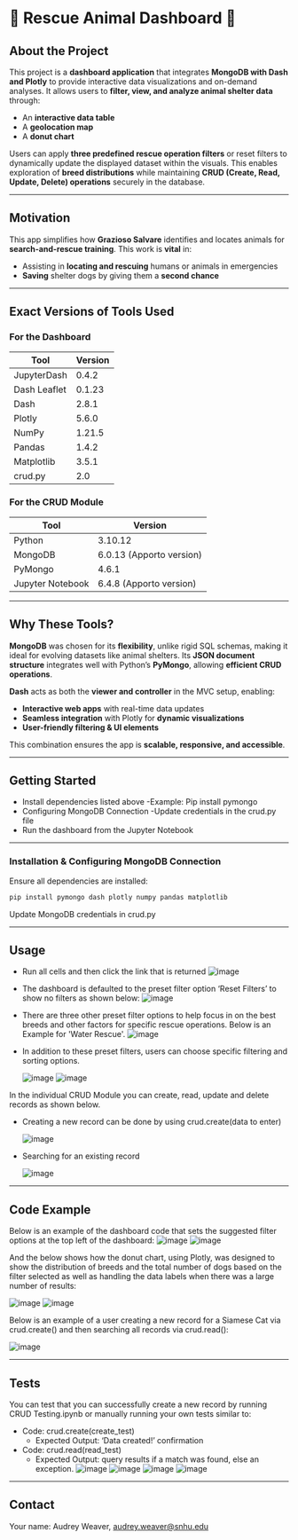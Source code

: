 # 🐾 Rescue Animal Dashboard 🐾

## About the Project  
This project is a **dashboard application** that integrates **MongoDB with Dash and Plotly** to provide interactive data visualizations and on-demand analyses. It allows users to **filter, view, and analyze animal shelter data** through:
- An **interactive data table**  
- A **geolocation map**  
- A **donut chart**  

Users can apply **three predefined rescue operation filters** or reset filters to dynamically update the displayed dataset within the visuals. This enables exploration of **breed distributions** while maintaining **CRUD (Create, Read, Update, Delete) operations** securely in the database.

---

## Motivation  
This app simplifies how **Grazioso Salvare** identifies and locates animals for **search-and-rescue training**. This work is **vital** in:  
- Assisting in **locating and rescuing** humans or animals in emergencies  
- **Saving** shelter dogs by giving them a **second chance**  

---

## Exact Versions of Tools Used  

### **For the Dashboard**
| Tool            | Version |
|----------------|---------|
| JupyterDash    | 0.4.2   |
| Dash Leaflet   | 0.1.23  |
| Dash           | 2.8.1   |
| Plotly         | 5.6.0   |
| NumPy          | 1.21.5  |
| Pandas         | 1.4.2   |
| Matplotlib     | 3.5.1   |
| crud.py        | 2.0     |

### **For the CRUD Module**
| Tool            | Version |
|----------------|---------|
| Python         | 3.10.12 |
| MongoDB        | 6.0.13 (Apporto version) |
| PyMongo        | 4.6.1   |
| Jupyter Notebook | 6.4.8 (Apporto version) |

---

## Why These Tools?  
**MongoDB** was chosen for its **flexibility**, unlike rigid SQL schemas, making it ideal for evolving datasets like animal shelters. Its **JSON document structure** integrates well with Python’s **PyMongo**, allowing **efficient CRUD operations**.  

**Dash** acts as both the **viewer and controller** in the MVC setup, enabling:  
- **Interactive web apps** with real-time data updates  
- **Seamless integration** with Plotly for **dynamic visualizations**  
- **User-friendly filtering & UI elements**  

This combination ensures the app is **scalable, responsive, and accessible**.  

---

## Getting Started  
- Install dependencies listed above
    -Example: Pip install pymongo
- Configuring MongoDB Connection
    -Update credentials in the crud.py file
- Run the dashboard from the Jupyter Notebook

---

### **Installation & Configuring MongoDB Connection**  
Ensure all dependencies are installed:  

```bash
pip install pymongo dash plotly numpy pandas matplotlib
```

Update MongoDB credentials in crud.py

---

## Usage
- Run all cells and then click the link that is returned
![image](https://github.com/user-attachments/assets/f97b9322-c01c-466e-8556-d3cb2c50d9c3)
- The dashboard is defaulted to the preset filter option ‘Reset Filters’ to show no filters as shown below:
![image](https://github.com/user-attachments/assets/801771e7-4445-4867-acb3-a4a21e059e1d)
- There are three other preset filter options to help focus in on the best breeds and other factors for specific rescue operations. Below is an Example for 'Water Rescue'.
  ![image](https://github.com/user-attachments/assets/d2569385-3dcb-4a98-9697-20a694e6a33f)
- In addition to these preset filters, users can choose specific filtering and sorting options.

  ![image](https://github.com/user-attachments/assets/72518293-42fd-46fe-952c-0d97d1349629)
  ![image](https://github.com/user-attachments/assets/5906a7c8-39f0-434e-b234-dd95a387e1f6)

In the individual CRUD Module you can create, read, update and delete records as shown below.
- Creating a new record can be done by using crud.create(data to enter)
  
  ![image](https://github.com/user-attachments/assets/c9863c77-5449-4686-adce-0a1498a2dd47)
- Searching for an existing record
  
  ![image](https://github.com/user-attachments/assets/1e1430a1-50e1-418c-8d61-bba2c3899cab)

---

## Code Example
Below is an example of the dashboard code that sets the suggested filter options at the top left of the dashboard:
![image](https://github.com/user-attachments/assets/eea0257b-feb0-4583-99c2-ac3a01e3ce64)
![image](https://github.com/user-attachments/assets/b36d45fd-0881-4950-a2be-0c780fd95486)

And the below shows how the donut chart, using Plotly, was designed to show the distribution of breeds and the total number of dogs based on the filter selected as well as handling the data labels when there was a large number of results:

  ![image](https://github.com/user-attachments/assets/0f5f2c73-5c2b-4900-9e34-6dee0aef0818)
  ![image](https://github.com/user-attachments/assets/5f3715aa-cdc4-4854-84f8-a1654ab31d65)

Below is an example of a user creating a new record for a Siamese Cat via crud.create() and then searching all records via crud.read():

  ![image](https://github.com/user-attachments/assets/0f01a89c-ff22-4648-8590-87a65fa1d009)

---

## Tests
You can test that you can successfully create a new record by running CRUD Testing.ipynb or manually running your own tests similar to:
- Code: crud.create(create_test)
  - Expected Output: ‘Data created!’ confirmation
- Code: crud.read(read_test)
  - Expected Output: query results if a match was found, else an exception.
![image](https://github.com/user-attachments/assets/a0f073ec-00ca-48e7-a980-9624866dd4eb)
![image](https://github.com/user-attachments/assets/f67e594d-c00d-46b1-b99f-32a6d46d278b)
![image](https://github.com/user-attachments/assets/c90d0103-0a5d-4cac-a263-79bffb5f7d3c)
![image](https://github.com/user-attachments/assets/d1913358-2c1f-4182-918b-3391749c692c)

---

## Contact
Your name: Audrey Weaver, audrey.weaver@snhu.edu


